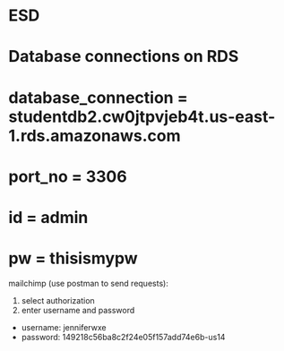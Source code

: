 # ESD

# Database connections on RDS
# database_connection = studentdb2.cw0jtpvjeb4t.us-east-1.rds.amazonaws.com
# port_no = 3306
# id = admin
# pw = thisismypw

mailchimp (use postman to send requests):
1. select authorization
2. enter username and password
  - username: jenniferwxe
  - password: 149218c56ba8c2f24e05f157add74e6b-us14
